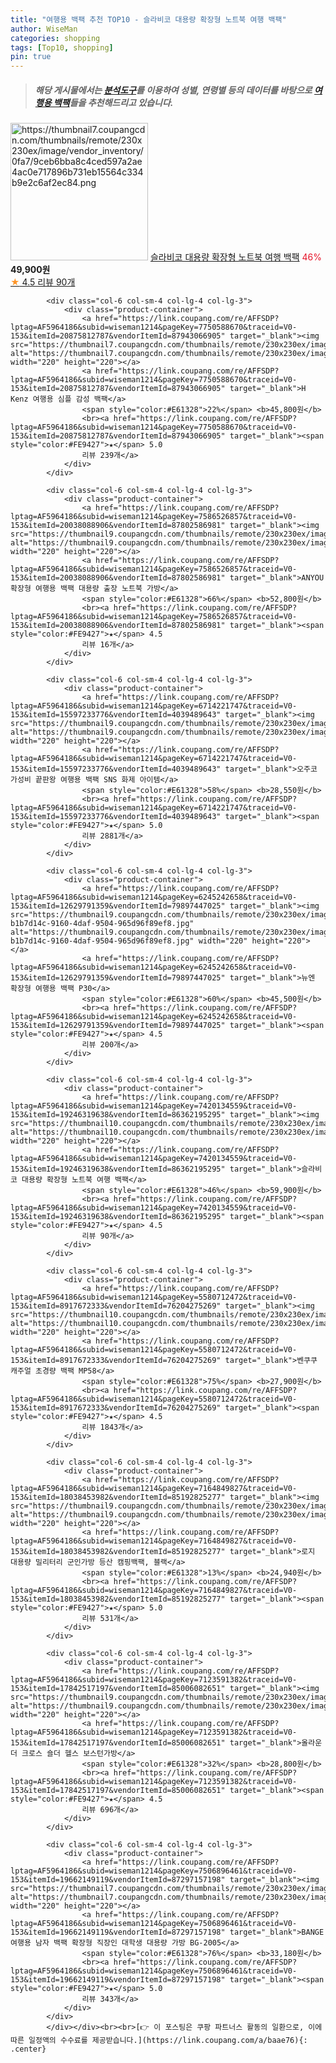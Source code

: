 ```yaml
---
title: "여행용 백팩 추천 TOP10 - 슬라비코 대용량 확장형 노트북 여행 백팩"
author: WiseMan
categories: shopping
tags: [Top10, shopping]
pin: true
---
```


> ##### 해당 게시물에서는 [**분석도구**](https://itemscout.io/)를 이용하여 **성별**, **연령별** 등의 데이터를 바탕으로 [**여행용 백팩**](https://link.coupang.com/a/baae76)들을 추천해드리고 있습니다.
<div class="container"><div class="row">
            <div class="col-6 col-sm-4 col-lg-4 col-lg-3">
                <div class="product-container">
                    <a href="https://link.coupang.com/re/AFFSDP?lptag=AF5964186&subid=wiseman1214&pageKey=7420134559&traceid=V0-153&itemId=19246319636&vendorItemId=86362195260" target="_blank"><img src="https://thumbnail7.coupangcdn.com/thumbnails/remote/230x230ex/image/vendor_inventory/0fa7/9ceb6bba8c4ced597a2ae4ac0e717896b731eb15564c334b9e2c6af2ec84.png" alt="https://thumbnail7.coupangcdn.com/thumbnails/remote/230x230ex/image/vendor_inventory/0fa7/9ceb6bba8c4ced597a2ae4ac0e717896b731eb15564c334b9e2c6af2ec84.png" width="220" height="220"></a>
                    <a href="https://link.coupang.com/re/AFFSDP?lptag=AF5964186&subid=wiseman1214&pageKey=7420134559&traceid=V0-153&itemId=19246319636&vendorItemId=86362195260" target="_blank">슬라비코 대용량 확장형 노트북 여행 백팩</a>
                    <span style="color:#E61328">46%</span> <b>49,900원</b>
                    <br><a href="https://link.coupang.com/re/AFFSDP?lptag=AF5964186&subid=wiseman1214&pageKey=7420134559&traceid=V0-153&itemId=19246319636&vendorItemId=86362195260" target="_blank"><span style="color:#FE9427">★</span> 4.5
                    리뷰 90개</a>
                </div>
            </div>
            
            <div class="col-6 col-sm-4 col-lg-4 col-lg-3">
                <div class="product-container">
                    <a href="https://link.coupang.com/re/AFFSDP?lptag=AF5964186&subid=wiseman1214&pageKey=7750588670&traceid=V0-153&itemId=20875812787&vendorItemId=87943066905" target="_blank"><img src="https://thumbnail7.coupangcdn.com/thumbnails/remote/230x230ex/image/vendor_inventory/45f6/097feb72e70d8baa79df7b8fd47a5dfd574c75378c3c0b00c3fce4cc2ef3.png" alt="https://thumbnail7.coupangcdn.com/thumbnails/remote/230x230ex/image/vendor_inventory/45f6/097feb72e70d8baa79df7b8fd47a5dfd574c75378c3c0b00c3fce4cc2ef3.png" width="220" height="220"></a>
                    <a href="https://link.coupang.com/re/AFFSDP?lptag=AF5964186&subid=wiseman1214&pageKey=7750588670&traceid=V0-153&itemId=20875812787&vendorItemId=87943066905" target="_blank">H Kenz 여행용 심플 감성 백팩</a>
                    <span style="color:#E61328">22%</span> <b>45,800원</b>
                    <br><a href="https://link.coupang.com/re/AFFSDP?lptag=AF5964186&subid=wiseman1214&pageKey=7750588670&traceid=V0-153&itemId=20875812787&vendorItemId=87943066905" target="_blank"><span style="color:#FE9427">★</span> 5.0
                    리뷰 239개</a>
                </div>
            </div>
            
            <div class="col-6 col-sm-4 col-lg-4 col-lg-3">
                <div class="product-container">
                    <a href="https://link.coupang.com/re/AFFSDP?lptag=AF5964186&subid=wiseman1214&pageKey=7586526857&traceid=V0-153&itemId=20038088906&vendorItemId=87802586981" target="_blank"><img src="https://thumbnail9.coupangcdn.com/thumbnails/remote/230x230ex/image/vendor_inventory/e60d/79b5eb0928fbc02f5083c7c3b0f72ed6ee432e5d675bb7b166803ff324ed.jpg" alt="https://thumbnail9.coupangcdn.com/thumbnails/remote/230x230ex/image/vendor_inventory/e60d/79b5eb0928fbc02f5083c7c3b0f72ed6ee432e5d675bb7b166803ff324ed.jpg" width="220" height="220"></a>
                    <a href="https://link.coupang.com/re/AFFSDP?lptag=AF5964186&subid=wiseman1214&pageKey=7586526857&traceid=V0-153&itemId=20038088906&vendorItemId=87802586981" target="_blank">ANYOU 확장형 여행용 백팩 대용량 출장 노트북 가방</a>
                    <span style="color:#E61328">66%</span> <b>52,800원</b>
                    <br><a href="https://link.coupang.com/re/AFFSDP?lptag=AF5964186&subid=wiseman1214&pageKey=7586526857&traceid=V0-153&itemId=20038088906&vendorItemId=87802586981" target="_blank"><span style="color:#FE9427">★</span> 4.5
                    리뷰 16개</a>
                </div>
            </div>
            
            <div class="col-6 col-sm-4 col-lg-4 col-lg-3">
                <div class="product-container">
                    <a href="https://link.coupang.com/re/AFFSDP?lptag=AF5964186&subid=wiseman1214&pageKey=6714221747&traceid=V0-153&itemId=15597233776&vendorItemId=4039489643" target="_blank"><img src="https://thumbnail9.coupangcdn.com/thumbnails/remote/230x230ex/image/vendor_inventory/ae06/1041b1c835db155c61408dac8c00cd41591942bb5034a28f289d138db4ea.jpg" alt="https://thumbnail9.coupangcdn.com/thumbnails/remote/230x230ex/image/vendor_inventory/ae06/1041b1c835db155c61408dac8c00cd41591942bb5034a28f289d138db4ea.jpg" width="220" height="220"></a>
                    <a href="https://link.coupang.com/re/AFFSDP?lptag=AF5964186&subid=wiseman1214&pageKey=6714221747&traceid=V0-153&itemId=15597233776&vendorItemId=4039489643" target="_blank">오주코 가성비 끝판왕 여행용 백팩 SNS 화제 아이템</a>
                    <span style="color:#E61328">58%</span> <b>28,550원</b>
                    <br><a href="https://link.coupang.com/re/AFFSDP?lptag=AF5964186&subid=wiseman1214&pageKey=6714221747&traceid=V0-153&itemId=15597233776&vendorItemId=4039489643" target="_blank"><span style="color:#FE9427">★</span> 5.0
                    리뷰 2881개</a>
                </div>
            </div>
            
            <div class="col-6 col-sm-4 col-lg-4 col-lg-3">
                <div class="product-container">
                    <a href="https://link.coupang.com/re/AFFSDP?lptag=AF5964186&subid=wiseman1214&pageKey=6245242658&traceid=V0-153&itemId=12629791359&vendorItemId=79897447025" target="_blank"><img src="https://thumbnail9.coupangcdn.com/thumbnails/remote/230x230ex/image/retail/images/2163349850789019-b1b7d14c-9160-4daf-9504-965d96f89ef8.jpg" alt="https://thumbnail9.coupangcdn.com/thumbnails/remote/230x230ex/image/retail/images/2163349850789019-b1b7d14c-9160-4daf-9504-965d96f89ef8.jpg" width="220" height="220"></a>
                    <a href="https://link.coupang.com/re/AFFSDP?lptag=AF5964186&subid=wiseman1214&pageKey=6245242658&traceid=V0-153&itemId=12629791359&vendorItemId=79897447025" target="_blank">뉴엔 확장형 여행용 백팩 P30</a>
                    <span style="color:#E61328">60%</span> <b>45,500원</b>
                    <br><a href="https://link.coupang.com/re/AFFSDP?lptag=AF5964186&subid=wiseman1214&pageKey=6245242658&traceid=V0-153&itemId=12629791359&vendorItemId=79897447025" target="_blank"><span style="color:#FE9427">★</span> 4.5
                    리뷰 200개</a>
                </div>
            </div>
            
            <div class="col-6 col-sm-4 col-lg-4 col-lg-3">
                <div class="product-container">
                    <a href="https://link.coupang.com/re/AFFSDP?lptag=AF5964186&subid=wiseman1214&pageKey=7420134559&traceid=V0-153&itemId=19246319638&vendorItemId=86362195295" target="_blank"><img src="https://thumbnail10.coupangcdn.com/thumbnails/remote/230x230ex/image/vendor_inventory/47d6/4bec01e8089d535cc8b7ada7d1b44809ba7eea2823c0e0a17627d3d22723.jpg" alt="https://thumbnail10.coupangcdn.com/thumbnails/remote/230x230ex/image/vendor_inventory/47d6/4bec01e8089d535cc8b7ada7d1b44809ba7eea2823c0e0a17627d3d22723.jpg" width="220" height="220"></a>
                    <a href="https://link.coupang.com/re/AFFSDP?lptag=AF5964186&subid=wiseman1214&pageKey=7420134559&traceid=V0-153&itemId=19246319638&vendorItemId=86362195295" target="_blank">슬라비코 대용량 확장형 노트북 여행 백팩</a>
                    <span style="color:#E61328">46%</span> <b>59,900원</b>
                    <br><a href="https://link.coupang.com/re/AFFSDP?lptag=AF5964186&subid=wiseman1214&pageKey=7420134559&traceid=V0-153&itemId=19246319638&vendorItemId=86362195295" target="_blank"><span style="color:#FE9427">★</span> 4.5
                    리뷰 90개</a>
                </div>
            </div>
            
            <div class="col-6 col-sm-4 col-lg-4 col-lg-3">
                <div class="product-container">
                    <a href="https://link.coupang.com/re/AFFSDP?lptag=AF5964186&subid=wiseman1214&pageKey=5580712472&traceid=V0-153&itemId=8917672333&vendorItemId=76204275269" target="_blank"><img src="https://thumbnail10.coupangcdn.com/thumbnails/remote/230x230ex/image/vendor_inventory/46c5/c0cb6db96f3ed14cf1ac7cb0d45f9e418423a09570a72284e821f879ff70.jpg" alt="https://thumbnail10.coupangcdn.com/thumbnails/remote/230x230ex/image/vendor_inventory/46c5/c0cb6db96f3ed14cf1ac7cb0d45f9e418423a09570a72284e821f879ff70.jpg" width="220" height="220"></a>
                    <a href="https://link.coupang.com/re/AFFSDP?lptag=AF5964186&subid=wiseman1214&pageKey=5580712472&traceid=V0-153&itemId=8917672333&vendorItemId=76204275269" target="_blank">벤쿠쿠 캐주얼 초경량 백팩 MP58</a>
                    <span style="color:#E61328">75%</span> <b>27,900원</b>
                    <br><a href="https://link.coupang.com/re/AFFSDP?lptag=AF5964186&subid=wiseman1214&pageKey=5580712472&traceid=V0-153&itemId=8917672333&vendorItemId=76204275269" target="_blank"><span style="color:#FE9427">★</span> 4.5
                    리뷰 1843개</a>
                </div>
            </div>
            
            <div class="col-6 col-sm-4 col-lg-4 col-lg-3">
                <div class="product-container">
                    <a href="https://link.coupang.com/re/AFFSDP?lptag=AF5964186&subid=wiseman1214&pageKey=7164849827&traceid=V0-153&itemId=18038453982&vendorItemId=85192825277" target="_blank"><img src="https://thumbnail9.coupangcdn.com/thumbnails/remote/230x230ex/image/vendor_inventory/897b/cb3fffffe2f7e219393f176da9905b9fccb35a5322e8508a5a253d1d12ae.jpg" alt="https://thumbnail9.coupangcdn.com/thumbnails/remote/230x230ex/image/vendor_inventory/897b/cb3fffffe2f7e219393f176da9905b9fccb35a5322e8508a5a253d1d12ae.jpg" width="220" height="220"></a>
                    <a href="https://link.coupang.com/re/AFFSDP?lptag=AF5964186&subid=wiseman1214&pageKey=7164849827&traceid=V0-153&itemId=18038453982&vendorItemId=85192825277" target="_blank">로지 대용량 밀리터리 군인가방 등산 캠핑백팩, 블랙</a>
                    <span style="color:#E61328">13%</span> <b>24,940원</b>
                    <br><a href="https://link.coupang.com/re/AFFSDP?lptag=AF5964186&subid=wiseman1214&pageKey=7164849827&traceid=V0-153&itemId=18038453982&vendorItemId=85192825277" target="_blank"><span style="color:#FE9427">★</span> 5.0
                    리뷰 531개</a>
                </div>
            </div>
            
            <div class="col-6 col-sm-4 col-lg-4 col-lg-3">
                <div class="product-container">
                    <a href="https://link.coupang.com/re/AFFSDP?lptag=AF5964186&subid=wiseman1214&pageKey=7123591382&traceid=V0-153&itemId=17842517197&vendorItemId=85006082651" target="_blank"><img src="https://thumbnail9.coupangcdn.com/thumbnails/remote/230x230ex/image/rs_quotation_api/sjmwmmuq/6a3b2936c96c4feb988b6d67aed6e946.jpg" alt="https://thumbnail9.coupangcdn.com/thumbnails/remote/230x230ex/image/rs_quotation_api/sjmwmmuq/6a3b2936c96c4feb988b6d67aed6e946.jpg" width="220" height="220"></a>
                    <a href="https://link.coupang.com/re/AFFSDP?lptag=AF5964186&subid=wiseman1214&pageKey=7123591382&traceid=V0-153&itemId=17842517197&vendorItemId=85006082651" target="_blank">올라운더 크로스 숄더 헬스 보스턴가방</a>
                    <span style="color:#E61328">32%</span> <b>28,800원</b>
                    <br><a href="https://link.coupang.com/re/AFFSDP?lptag=AF5964186&subid=wiseman1214&pageKey=7123591382&traceid=V0-153&itemId=17842517197&vendorItemId=85006082651" target="_blank"><span style="color:#FE9427">★</span> 4.5
                    리뷰 696개</a>
                </div>
            </div>
            
            <div class="col-6 col-sm-4 col-lg-4 col-lg-3">
                <div class="product-container">
                    <a href="https://link.coupang.com/re/AFFSDP?lptag=AF5964186&subid=wiseman1214&pageKey=7506896461&traceid=V0-153&itemId=19662149119&vendorItemId=87297157198" target="_blank"><img src="https://thumbnail7.coupangcdn.com/thumbnails/remote/230x230ex/image/vendor_inventory/9a54/a506cbc234f06c808527c85e10a18e29b7e902c491af92cada5e26f6df90.jpg" alt="https://thumbnail7.coupangcdn.com/thumbnails/remote/230x230ex/image/vendor_inventory/9a54/a506cbc234f06c808527c85e10a18e29b7e902c491af92cada5e26f6df90.jpg" width="220" height="220"></a>
                    <a href="https://link.coupang.com/re/AFFSDP?lptag=AF5964186&subid=wiseman1214&pageKey=7506896461&traceid=V0-153&itemId=19662149119&vendorItemId=87297157198" target="_blank">BANGE 여행용 남자 백팩 확장형 직장인 대학생 대용량 가방 BG-2005</a>
                    <span style="color:#E61328">76%</span> <b>33,180원</b>
                    <br><a href="https://link.coupang.com/re/AFFSDP?lptag=AF5964186&subid=wiseman1214&pageKey=7506896461&traceid=V0-153&itemId=19662149119&vendorItemId=87297157198" target="_blank"><span style="color:#FE9427">★</span> 5.0
                    리뷰 343개</a>
                </div>
            </div>
            </div></div><br><br>[👉 이 포스팅은 쿠팡 파트너스 활동의 일환으로, 이에 따른 일정액의 수수료를 제공받습니다.](https://link.coupang.com/a/baae76){: .center}